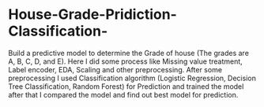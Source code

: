 # House-Grade-Pridiction-Classification-
 Build a predictive model to determine the Grade of  house (The grades are A, B, C, D, and E).
Here I did some process like Missing value treatment, Label encoder, EDA, Scaling and other preprocessing. After some preprocessing I used Classification algorithm 
(Logistic Regression, Decision Tree Classification, Random Forest) for Prediction 
and trained the model after that I compared the model and find out best model 
for prediction. 
